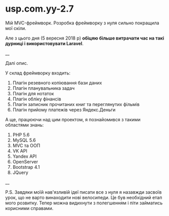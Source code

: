 # usp.com.yy-2.7

Мій MVC-фреймворк. Розробка фреймворку з нуля сильно покращила мої скіли. 

Але з цього дня (5 вересня 2018 р) <b>обіцяю більше витрачати час на такі дурниці і використовувати Laravel</b>.

__

Далі опис.

У склад фреймворку входить:
1) Плагін резевного копіювання бази даних
2) Плагін планувальника задач
3) Плагін для нотаток
4) Плагін обліку фінансів
5) Плагін записник прочитаних книг та переглянутих фільмів
6) Плагін прийому платежів через Яндекс.Деньги

А ще, працюючи над цим проектом, я познайомився з такими областями знань:
1) PHP 5.6
2) MySQL 5.6
3) MVC та ООП
4) VK API
5) Yandex API
6) OpenServer
7) Bootstrap 4.1
8) JQuery

__

P.S. Завдяки моїй нав'язливій ідеї писати все з нуля я назавжди засвоїв урок, що не варто винаходити нові велосипеди. Це був необхідний етап мого розвитку. Тепер можна видихнути з полегшенням і піти займатись корисними справами.
